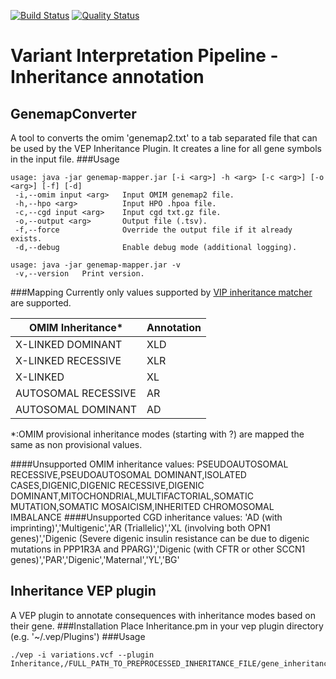 [![Build Status](https://app.travis-ci.com/molgenis/vip-inheritance.svg?branch=main)](https://app.travis-ci.com/molgenis/vip-inheritance)
[![Quality Status](https://sonarcloud.io/api/project_badges/measure?project=molgenis_vip-inheritance&metric=alert_status)](https://sonarcloud.io/dashboard?id=molgenis_vip-inheritance)
# Variant Interpretation Pipeline - Inheritance annotation
## GenemapConverter
A tool to converts the omim 'genemap2.txt' to a tab separated file that can be used by the VEP Inheritance Plugin.
It creates a line for all gene symbols in the input file.
###Usage
```
usage: java -jar genemap-mapper.jar [-i <arg>] -h <arg> [-c <arg>] [-o <arg>] [-f] [-d]
 -i,--omim input <arg>   Input OMIM genemap2 file.
 -h,--hpo <arg>          Input HPO .hpoa file.
 -c,--cgd input <arg>    Input cgd txt.gz file.
 -o,--output <arg>       Output file (.tsv).
 -f,--force              Override the output file if it already exists.
 -d,--debug              Enable debug mode (additional logging).

usage: java -jar genemap-mapper.jar -v
 -v,--version   Print version.
```

###Mapping
Currently only values supported by [VIP inheritance matcher](https://github.com/molgenis/vip-inheritance-matcher) are supported.

|OMIM Inheritance*|Annotation|
|---|---|
|X-LINKED DOMINANT|XLD|
|X-LINKED RECESSIVE|XLR|
|X-LINKED|XL|
|AUTOSOMAL RECESSIVE|AR|
|AUTOSOMAL DOMINANT|AD|
*:OMIM provisional inheritance modes (starting with ?) are mapped the same as non provisional values.

####Unsupported OMIM inheritance values:
PSEUDOAUTOSOMAL RECESSIVE,PSEUDOAUTOSOMAL DOMINANT,ISOLATED CASES,DIGENIC,DIGENIC RECESSIVE,DIGENIC DOMINANT,MITOCHONDRIAL,MULTIFACTORIAL,SOMATIC MUTATION,SOMATIC MOSAICISM,INHERITED CHROMOSOMAL IMBALANCE
####Unsupported CGD inheritance values:
'AD (with imprinting)','Multigenic','AR (Triallelic)','XL (involving both OPN1 genes)','Digenic (Severe digenic insulin resistance can be due to digenic mutations in PPP1R3A and PPARG)','Digenic (with CFTR or other SCCN1 genes)','PAR','Digenic','Maternal','YL','BG'

## Inheritance VEP plugin
A VEP plugin to annotate consequences with inheritance modes based on their gene.
###Installation
Place Inheritance.pm in your vep plugin directory (e.g. '~/.vep/Plugins')
###Usage
```
./vep -i variations.vcf --plugin Inheritance,/FULL_PATH_TO_PREPROCESSED_INHERITANCE_FILE/gene_inheritance_modes.tsv
```
